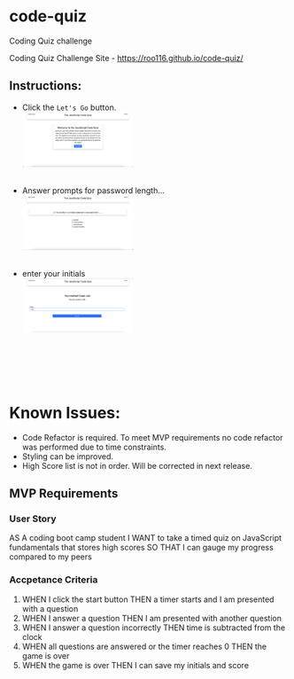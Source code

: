 # code-quiz
Coding Quiz challenge

Coding Quiz Challenge
Site - https://roo116.github.io/code-quiz/

## Instructions:

- Click the `Let's Go` button. <br>
  <img src="./assets/images/mainscrn.png" width=200 align = "left" /><br>
  <br>
  <br>
  <br>
  <br>
  <br>
  <br>

- Answer prompts for password length...<br>
  <img src="./assets/images/question-ss.png" width = 200 align = "left"/>
  <br>
  <br>
  <br>
  <br>
  <br>
  <br>
  <br>

- enter your initials<br>
  <img src="./assets/images/initials-ss.png" width = 200 align = "left"/><br>
  <br>
  <br>
  <br>
  <br>
  <br>
  <br>
  <br>
  <br>
  <br>
  <br>


# Known Issues:

- Code Refactor is required. To meet MVP requirements no code refactor was performed due to time constraints.
- Styling can be improved.
- High Score list is not in order.  Will be corrected in next release.

## MVP Requirements

### User Story
AS A coding boot camp student
I WANT to take a timed quiz on JavaScript fundamentals that stores high scores
SO THAT I can gauge my progress compared to my peers

### Accpetance Criteria
1. WHEN I click the start button THEN a timer starts and I am presented with a question
2. WHEN I answer a question THEN I am presented with another question
3. WHEN I answer a question incorrectly THEN time is subtracted from the clock
4. WHEN all questions are answered or the timer reaches 0 THEN the game is over
5. WHEN the game is over THEN I can save my initials and score




